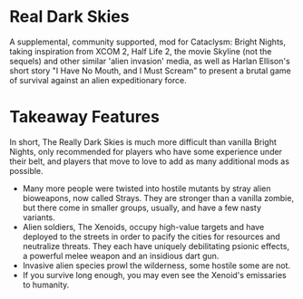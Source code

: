 # Real Dark Skies
A supplemental, community supported, mod for Cataclysm: Bright Nights, taking inspiration from XCOM 2, Half Life 2, the movie Skyline (not the sequels) and other similar 'alien invasion' media, as well as Harlan Ellison's short story "I Have No Mouth, and I Must Scream" to present a brutal game of survival against an alien expeditionary force. 

# Takeaway Features
In short, The Really Dark Skies is much more difficult than vanilla Bright Nights, only recommended for players who have some experience under their belt, and players that move to love to add as many additional mods as possible.

 - Many more people were twisted into hostile mutants by stray alien bioweapons, now called Strays. They are stronger than a vanilla zombie, but there come in smaller groups, usually, and have a few nasty variants.
 - Alien soldiers, The Xenoids, occupy high-value targets and have deployed to the streets in order to pacify the cities for resources and neutralize threats. They each have uniquely debilitating psionic effects, a powerful melee weapon and an insidious dart gun. 
 - Invasive alien species prowl the wilderness, some hostile some are not. 
 - If you survive long enough, you may even see the Xenoid's emissaries to humanity.

